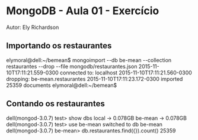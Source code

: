 # MongoDB - Aula 01 - Exercício
Autor: Ely Richardson 

## Importando os restaurantes

elymoral@dell:~/bemean$ mongoimport --db be-mean --collection restaurantes --drop --file mongodb/restaurantes.json 
2015-11-10T17:11:21.559-0300	connected to: localhost
2015-11-10T17:11:21.560-0300	dropping: be-mean.restaurantes
2015-11-10T17:11:23.172-0300	imported 25359 documents
elymoral@dell:~/bemean$ 

## Contando os restaurantes

dell(mongod-3.0.7) test> show dbs
local   → 0.078GB
be-mean → 0.078GB
dell(mongod-3.0.7) test> use be-mean
switched to db be-mean
dell(mongod-3.0.7) be-mean> db.restaurantes.find({}).count()
25359

